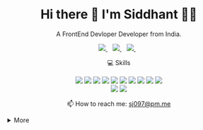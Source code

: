 <h1 align='center'>
  Hi there 👋 I'm Siddhant 👨‍💻
</h1>

<p align='center'>
  A FrontEnd Devloper Developer from India.
</p>



<p align='center'>
 
  <a href="https://www.linkedin.com/in/sidd97/">
    <img src="https://img.shields.io/badge/linkedin-%230077B5.svg?&style=for-the-badge&logo=linkedin&logoColor=white" />
  </a>&nbsp;&nbsp;
  <a href="https://instagram.com/royj97">
    <img src="https://img.shields.io/badge/instagram-%23E4405F.svg?&style=for-the-badge&logo=instagram&logoColor=white" />        
  </a>&nbsp;&nbsp;
  <a href="https://medium.com/@royfs">
    <img src="https://img.shields.io/badge/medium-%2312100E.svg?&style=for-the-badge&logo=medium&logoColor=white" />        
  </a>&nbsp;&nbsp;
  
</p>

<p align='center'>
  💻 Skills<br/><br/>
<img   src="https://img.shields.io/badge/html5%20-%23E34F26.svg?&style=for-the-badge&logo=html5&logoColor=white" />
<img   src="https://img.shields.io/badge/css3%20-%231572B6.svg?&style=for-the-badge&logo=css3&logoColor=white" />
<img   src="https://img.shields.io/badge/sass%20-%23CC6699.svg?&style=for-the-badge&logo=sass&logoColor=white" />
<img   src="https://img.shields.io/badge/javascript-%23F7DF1E.svg?&style=for-the-badge&logo=javascript&logoColor=black" />
<img   src="https://img.shields.io/badge/react%20-%2320232a.svg?&style=for-the-badge&logo=react&logoColor=%2361DAFB" />
<img   src="https://img.shields.io/badge/material%20ui%20-%230081CB.svg?&style=for-the-badge&logo=material-ui&logoColor=white" />
<img   src="https://img.shields.io/badge/redux%20-%23593d88.svg?&style=for-the-badge&logo=redux&logoColor=white" />
<img   src="https://img.shields.io/badge/react_router%20-CA4245.svg?&style=for-the-badge&logo=react-router&logoColor=white" />
<img   src="https://img.shields.io/badge/styled_components%20-DB7093.svg?&style=for-the-badge&logo=styled-components&logoColor=white" />
<img   src="https://img.shields.io/badge/typescript%20-%23007ACC.svg?&style=for-the-badge&logo=typescript&logoColor=white" /><br>
<img   src="https://img.shields.io/badge/github%20-%23181717.svg?&style=for-the-badge&logo=github&logoColor=white" />
<img   src="https://img.shields.io/badge/Bulma%20-%2300D1B2.svg?&style=for-the-badge&logo=Bulma&logoColor=white" />

 </p>

<p align='center'>
  📫 How to reach me: <a href='mailto:sj097@pm.me'>sj097@pm.me</a>
</p>

<details>
  <summary>More</summary>


## Education

- 📖 **Masters of Computer Application**\
📆 2018 - 2020\
📍 **Manipal Institute of Technology** - Manipal, Karnataka, India


- 📖 **Bachelors of Computer Application**\
📆 2015 - 2018\
📍 **Galgotias University** - Greater Noida, Uttar Pradesh, India

## Experience

- 👨‍💻 **FullStack Engineer**\
📆 01/2021 - Present\
📍 <a href="https://bhumio.com/">**Bhumio**</a> - Remote

- 👨‍💻 **Full Stack Devloper Intern**\
📆 07/2020 - 10/2020\
📍 <a href="https://www.vidyalai.com/">**Vidyalai**</a> - Chennai, India

- 👨‍💻 **Front End Developer Intern**\
📆 12/2019 - 06/2020\
📍 <a href="https://www.confirmtkt.com/">**ConfirmTkt**</a> - Bangalore, India


## Operating Systems
<img align="left" src="https://img.shields.io/badge/Ubuntu-E95420?logo=ubuntu&logoColor=white" />
<img align="left" src="https://img.shields.io/badge/Windows-0078D6?logo=windows&logoColor=white" />
<br></br>


## Language
 <img align="center" src="https://img.shields.io/badge/Hindi-Native-Green" />
 <img align="center" src="https://img.shields.io/badge/English-Fluent-Green" />
<!--<img align="right" src="https://img.shields.io/badge/Italian-mother tongue-green?logo=data:image/svg%2bxml;base64,PHN2ZyB4bWxucz0iaHR0cDovL3d3dy53My5vcmcvMjAwMC9zdmciIGlkPSJmbGFnLWljb24tY3NzLWl0IiB2aWV3Qm94PSIwIDAgNjQwIDQ4MCI+DQogIDxnIGZpbGwtcnVsZT0iZXZlbm9kZCIgc3Ryb2tlLXdpZHRoPSIxcHQiPg0KICAgIDxwYXRoIGZpbGw9IiNmZmYiIGQ9Ik0wIDBoNjQwdjQ4MEgweiIvPg0KICAgIDxwYXRoIGZpbGw9IiMwMDkyNDYiIGQ9Ik0wIDBoMjEzLjN2NDgwSDB6Ii8+DQogICAgPHBhdGggZmlsbD0iI2NlMmIzNyIgZD0iTTQyNi43IDBINjQwdjQ4MEg0MjYuN3oiLz4NCiAgPC9nPg0KPC9zdmc+" /> -->



</details>
